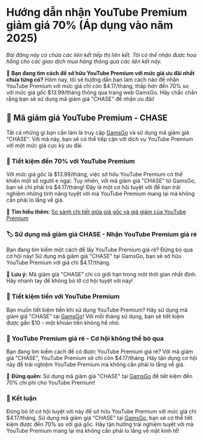 # Hướng dẫn nhận YouTube Premium giảm giá 70% (Áp dụng vào năm 2025)

*Bài đăng này có chứa các liên kết tiếp thị liên kết. Tôi có thể nhận được hoa hồng cho các giao dịch mua hàng thông qua các liên kết này.*

🎯 **Bạn đang tìm cách để sở hữu YouTube Premium với mức giá ưu đãi nhất chưa từng có?** Hôm nay, tôi sẽ hướng dẫn bạn làm cách nào để nhận YouTube Premium với mức giá chỉ còn $4.17/tháng, thấp hơn đến 70% so với mức giá gốc $13.99/tháng thông qua trang web GamsGo. Hãy chắc chắn rằng bạn sẽ sử dụng mã giảm giá "CHASE" để nhận ưu đãi! 

## 🎁 Mã giảm giá YouTube Premium - CHASE

Tất cả những gì bạn cần làm là truy cập [GamsGo](https://www.gamsgo.com/partner/ykeX7B) và sử dụng mã giảm giá "CHASE". Với mã này, bạn sẽ có thể tiếp cận với dịch vụ YouTube Premium với một mức giá cực kỳ ưu đãi. 

### 🎉 Tiết kiệm đến 70% với YouTube Premium 

Với mức giá gốc là $13.99/tháng, việc sở hữu YouTube Premium có thể khiến một số người e ngại. Tuy nhiên, với mã giảm giá "CHASE" từ GamsGo, bạn sẽ chỉ phải trả $4.17/tháng! Đây là một cơ hội tuyệt vời để bạn trải nghiệm những tính năng tuyệt vời mà YouTube Premium mang lại mà không cần phải lo lắng về giá. 

🔎 **Tìm hiểu thêm:** [So sánh chi tiết giữa giá gốc và giá giảm của YouTube Premium](https://www.gamsgo.com/partner/ykeX7B)

### 🏷️ Sử dụng mã giảm giá CHASE - Nhận YouTube Premium giá rẻ

Bạn đang tìm kiếm một cách để lấy YouTube Premium giá rẻ? Đừng bỏ qua cơ hội này! Sử dụng mã giảm giá "CHASE" tại GamsGo, bạn sẽ sở hữu YouTube Premium với giá chỉ $4.17/tháng. 

📝 **Lưu ý:** Mã giảm giá "CHASE" chỉ có giới hạn trong một thời gian nhất định. Hãy nhanh tay để không bỏ lỡ cơ hội tuyệt vời này!

### 🚀 Tiết kiệm tiền với YouTube Premium 

Bạn muốn tiết kiệm tiền khi sử dụng YouTube Premium? Hãy sử dụng mã giảm giá "CHASE" tại [GamsGo](https://www.gamsgo.com/partner/ykeX7B)! Với mỗi tháng sử dụng, bạn sẽ tiết kiệm được gần $10 - một khoản tiền không hề nhỏ. 

### 🌟 YouTube Premium giá rẻ - Cơ hội không thể bỏ qua

Bạn đang tìm kiếm cách để có được YouTube Premium giá rẻ? Với mã giảm giá "CHASE", YouTube Premium sẽ chỉ còn $4.17/tháng. Hãy tận dụng cơ hội này để trải nghiệm YouTube Premium mà không cần phải lo lắng về giá. 

🔑 **Đừng quên:** Sử dụng mã giảm giá "CHASE" tại [GamsGo](https://www.gamsgo.com/partner/ykeX7B) để tiết kiệm đến 70% chi phí cho YouTube Premium!

### 🎩 Kết luận 

Đừng bỏ lỡ cơ hội tuyệt vời này để sở hữu YouTube Premium với mức giá chỉ $4.17/tháng. Sử dụng mã giảm giá "CHASE" tại [GamsGo](https://www.gamsgo.com/partner/ykeX7B), bạn sẽ có thể tiết kiệm được đến 70% so với giá gốc. Hãy tận hưởng trải nghiệm tuyệt vời mà YouTube Premium mang lại mà không cần phải lo lắng về mặt kinh tế!